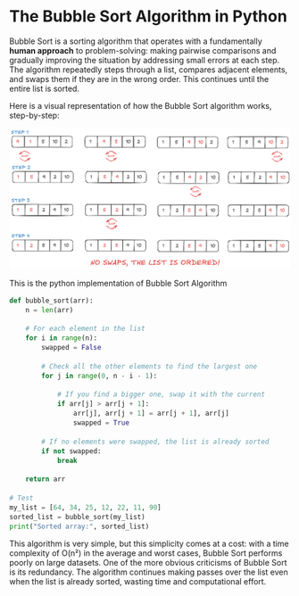 # The Bubble Sort Algorithm in Python

Bubble Sort is a sorting algorithm that operates with a fundamentally **human approach** to problem-solving: making pairwise comparisons and gradually improving the situation by addressing small errors at each step. The algorithm repeatedly steps through a list, compares adjacent elements, and swaps them if they are in the wrong order. This continues until the entire list is sorted.

Here is a visual representation of how the Bubble Sort algorithm works, step-by-step:

![Bubble Sort algorithm - visual representation](/SortingAlgorithms/BubbleSort/res/bubble_sort_visualization.png)

This is the python implementation of Bubble Sort Algorithm

```python
def bubble_sort(arr):
    n = len(arr)

    # For each element in the list
    for i in range(n):
        swapped = False

        # Check all the other elements to find the largest one
        for j in range(0, n - i - 1):

            # If you find a bigger one, swap it with the current
            if arr[j] > arr[j + 1]:
                arr[j], arr[j + 1] = arr[j + 1], arr[j]
                swapped = True

        # If no elements were swapped, the list is already sorted
        if not swapped:
            break

    return arr

# Test
my_list = [64, 34, 25, 12, 22, 11, 90]
sorted_list = bubble_sort(my_list)
print("Sorted array:", sorted_list)
```

This algorithm is very simple, but this simplicity comes at a cost: with a time complexity of O(n²) in the average and worst cases, Bubble Sort performs poorly on large datasets. One of the more obvious criticisms of Bubble Sort is its redundancy. The algorithm continues making passes over the list even when the list is already sorted, wasting time and computational effort. 